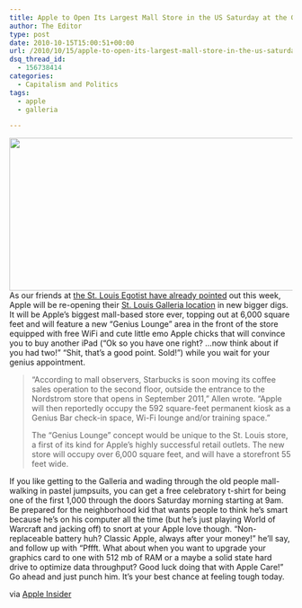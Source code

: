 ```yaml
---
title: Apple to Open Its Largest Mall Store in the US Saturday at the Galleria
author: The Editor
type: post
date: 2010-10-15T15:00:51+00:00
url: /2010/10/15/apple-to-open-its-largest-mall-store-in-the-us-saturday-at-the-galleria/
dsq_thread_id:
  - 156738414
categories:
  - Capitalism and Politics
tags:
  - apple
  - galleria

---
```

[<img class="aligncenter size-full wp-image-7362" title="applestore" src="http://media.punchingkitty.com/wordpress/2010/10/applestore.jpeg" alt="" width="600" height="272" />][1]As our friends at <a href="http://www.thestlouisegotist.com/news/local/2010/october/13/apple-opens-big-ass-store-saturday" target="_blank">the St. Louis Egotist have already pointed</a> out this week, Apple will be re-opening their <a href="http://www.apple.com/retail/saintlouisgalleria/" target="_blank">St. Louis Galleria location</a> in new bigger digs. It will be Apple&#8217;s biggest mall-based store ever, topping out at 6,000 square feet and will feature a new &#8220;Genius Lounge&#8221; area in the front of the store equipped with free WiFi and cute little emo Apple chicks that will convince you to buy another iPad (&#8220;Ok so you have one right? &#8230;now think about if you had two!&#8221; &#8220;Shit, that&#8217;s a good point. Sold!&#8221;) while you wait for your genius appointment.

> &#8220;According to mall observers, Starbucks is soon moving its coffee sales operation to the second floor, outside the entrance to the Nordstrom store that opens in September 2011,&#8221; Allen wrote. &#8220;Apple will then reportedly occupy the 592 square-feet permanent kiosk as a Genius Bar check-in space, Wi-Fi lounge and/or training space.&#8221;
> 
> The &#8220;Genius Lounge&#8221; concept would be unique to the St. Louis store, a first of its kind for Apple&#8217;s highly successful retail outlets. The new store will occupy over 6,000 square feet, and will have a storefront 55 feet wide.

If you like getting to the Galleria and wading through the old people mall-walking in pastel jumpsuits, you can get a free celebratory t-shirt for being one of the first 1,000 through the doors Saturday morning starting at 9am. Be prepared for the neighborhood kid that wants people to think he&#8217;s smart because he&#8217;s on his computer all the time (but he&#8217;s just playing World of Warcraft and jacking off) to snort at your Apple love though. &#8220;Non-replaceable battery huh? Classic Apple, always after your money!&#8221; he&#8217;ll say, and follow up with &#8220;Pffft. What about when you want to upgrade your graphics card to one with 512 mb of RAM or a maybe a solid state hard drive to optimize data throughput? Good luck doing that with Apple Care!&#8221; Go ahead and just punch him. It&#8217;s your best chance at feeling tough today.

via <a href="http://www.appleinsider.com/articles/10/10/12/apples_largest_mall_based_us_store_opening_oct_16.html" target="_blank">Apple Insider</a>

 [1]: http://media.punchingkitty.com/wordpress/2010/10/applestore.jpeg
